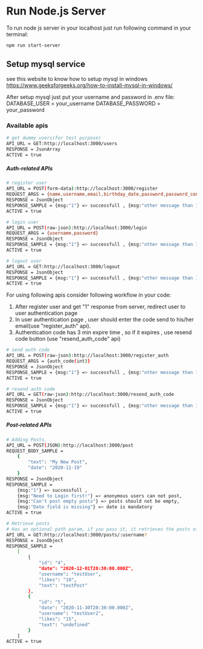 # Run Node.js Server

To run node js server in your localhost just run following command in your terminal:
```bash
npm run start-server
```

## Setup mysql service 
see this website to know how to setup mysql in windows 
https://www.geeksforgeeks.org/how-to-install-mysql-in-windows/

After setup mysql just put your username and password in .env file:
DATABASE_USER = your_username
DATABASE_PASSWORD = your_password

### Available apis 
```bash
# get dummy users(for test purpose)
API_URL = GET:http://localhost:3000/users
RESPONSE = JsonArray
ACTIVE = true
```

##### Auth-related APIs

```bash
# register user
API_URL = POST(form-data):http://localhost:3000/register
REQUEST_ARGS = {name,username,email,birthday_date,password,password_conf,user_profile(image)}
RESPONSE = JsonObject
RESPONSE_SAMPLE = {msg:"1"} => successfull , {msg:"other message than 1"} => show this error to user
ACTIVE = true
```

```bash
# login user
API_URL = POST(raw-json):http://localhost:3000/login
REQUEST_ARGS = {username,password}
RESPONSE = JsonObject
RESPONSE_SAMPLE = {msg:"1"} => successfull , {msg:"other message than 1"} => show this error to user
ACTIVE = true
```

```bash
# logout user
API_URL = GET:http://localhost:3000/logout
RESPONSE = JsonObject
RESPONSE_SAMPLE = {msg:"1"} => successfull , {msg:"other message than 1"} => show this error to user
ACTIVE = true
```
For using following apis consider following workflow in your code:
1. After register user and get "1" response from server, redirect user to user authentication page
2. In user authentication page , user should enter the code send to his/her email(use "register_auth" api).
3. Authentication code has 3 min expire time , so if it expires , use resend code button (use "resend_auth_code" api)

```bash
# send auth code
API_URL = POST(raw-json):http://localhost:3000/register_auth
REQUEST_ARGS = {auth_code(int)}
RESPONSE = JsonObject
RESPONSE_SAMPLE = {msg:"1"} => successfull , {msg:"other message than 1"} => show this error to user
ACTIVE = true
```

```bash
# resend auth code
API_URL = GET(raw-json):http://localhost:3000/resend_auth_code
RESPONSE = JsonObject
RESPONSE_SAMPLE = {msg:"1"} => successfull , {msg:"other message than 1"} => show this error to user
ACTIVE = true
```

##### Post-related APIs

```bash
# Adding Posts
API_URL = POST(JSON):http://localhost:3000/post
REQUEST_BODY_SAMPLE = 
    {
        "text": "My New Post",
        "date": "2020-11-19"
    }
RESPONSE = JsonObject
RESPONSE_SAMPLE = 
    {msg:"1"} => successfull ,
    {msg:"Need to Login first!"} => anonymous users can not post,
    {msg:"Can't post empty posts"} => posts should not be empty,
    {msg:"Date field is missing"} => date is mandatory
ACTIVE = true
```

```bash
# Retrieve posts
# Has an optional path param, if you pass it, it retrieves the posts of that specific user,if not, retrieves all the posts
API_URL = GET:http://localhost:3000/posts/:username?
RESPONSE = JsonObject
RESPONSE_SAMPLE = 
    [
        {
            "id": "4",
            "date": "2020-12-01T20:30:00.000Z",
            "username": "testUser",
            "likes": "10",
            "text": "testPost"
        },
        {
            "id": "5",
            "date": "2020-11-30T20:30:00.000Z",
            "username": "testUser2",
            "likes": "15",
            "text": "undefined"
        }
    ]
ACTIVE = true
```